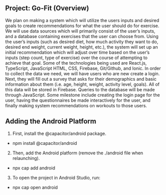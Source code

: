 ## Project: Go-Fit (Overview)
We plan on making a system which will utilize the users inputs and desired goals to create recommendations for what the user should do for exercise. We will use data sources which will primarily consist of the user’s inputs, and a database containing exercises that the user can choose from. Using the user’s inputs (such as desired diet, how much activity they want to do, desired end weight, current weight, height, etc.), the system will set up an initial recommendation which will adjust over time based on the user’s inputs (step count, type of exercise) over the course of attempting to achieve that goal. Some of the technologies being used are React.js, TypeScript, JavaScript HTML, CSS, Firebase, Git/Github, and Ionic. In order to collect the data we need, we will have users who are new create a login. Next, they will fill out a survey that asks for their demographics and basic information about them (i.e. age, height, weight, activity level, goals). All of this data will be stored in Firebase. Queries to the database will be made through JavaScript. Some milestone include creating the login page for the user, having the questionnaires be made interactively for the user, and finally making system recommendations on workouts to those users.

## Adding the Android Platform
1) First, install the @capacitor/android package.
- npm install @capacitor/android
2) Then, add the Android platform (remove the ./android file when relaunching).
- npx cap add android
3) To open the project in Android Studio, run:
- npx cap open android